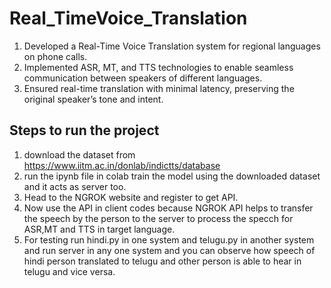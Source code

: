 # Real_TimeVoice_Translation

1) Developed a Real-Time Voice Translation system for regional languages on phone calls.
2) Implemented ASR, MT, and TTS technologies to enable seamless communication between speakers of different
languages.
3) Ensured real-time translation with minimal latency, preserving the original speaker’s tone and intent.

## Steps to run the project
1) download the dataset from https://www.iitm.ac.in/donlab/indictts/database
2) run the ipynb file in colab train the model using the downloaded dataset and it acts as server too.
3) Head to the NGROK website and register to get API.
4) Now use the API in client codes because NGROK API helps to transfer the speech by the person to the server to process the specch for ASR,MT and TTS in target language.
5) For testing run hindi.py in one system and telugu.py in another system and run server in any one system and you can observe how speech of hindi person translated to telugu and other person is able to hear in telugu and vice versa.
